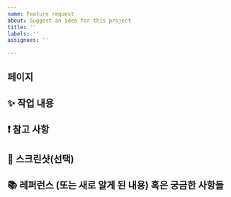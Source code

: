 ```yaml
---
name: Feature request
about: Suggest an idea for this project
title: ''
labels: ''
assignees: ''

---
```


## 페이지
<!-- 작업한 페이지를 적어주세요 -->

## ✨ 작업 내용
<!-- 작업에 대한 설명을 적어주세요 -->

## ❗️ 참고 사항
<!-- 참고할 내용 적어주세요 -->
<!-- ex) 패키지를 새로 설치한 경우: npm i 부탁드립니다 -->

## 📸 스크린샷(선택)
<!-- 스크린샷이 필요한 과제면 스크린샷을 첨부해주세요 -->

## 📚 레퍼런스 (또는 새로 알게 된 내용) 혹은 궁금한 사항들
<!-- 참고할 사항이 있다면 적어주세요 -->
